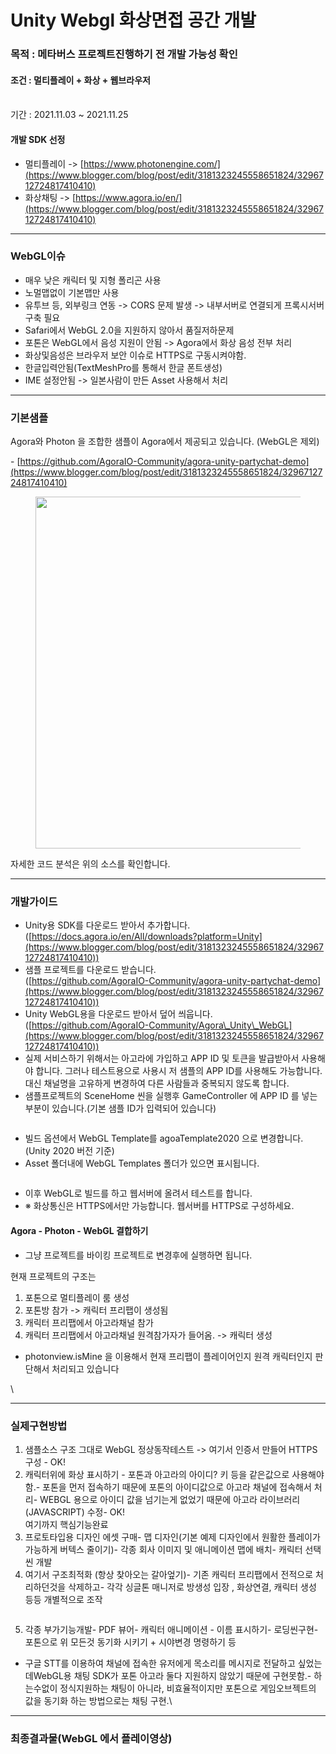 # Unity Webgl 화상면접 공간 개발

### 목적 : 메타버스 프로젝트진행하기 전 개발 가능성 확인

#### 조건 : 멀티플레이 + 화상 + 웹브라우저

\
기간 : 2021.11.03 \~ 2021.11.25

#### 개발 SDK 선정

* 멀티플레이 ->  [https://www.photonengine.com/](https://www.blogger.com/blog/post/edit/3181323245558651824/3296712724817410410)
* 화상채팅 -> [https://www.agora.io/en/](https://www.blogger.com/blog/post/edit/3181323245558651824/3296712724817410410)

***

### WebGL이슈

* &#x20;매우 낮은 캐릭터 및 지형 폴리곤 사용
* 노멀맵없이 기본맵만 사용
* 유투브 등, 외부링크 연동 -> CORS 문제 발생 -> 내부서버로 연결되게 프록시서버 구축 필요
* Safari에서 WebGL 2.0을 지원하지 않아서 품질저하문제
* 포톤은 WebGL에서 음성 지원이 안됨 -> Agora에서 화상 음성 전부 처리
* 화상및음성은 브라우저 보안 이슈로 HTTPS로 구동시켜야함.
* 한글입력안됨(TextMeshPro를 통해서 한글 폰트생성)
* IME 설정안됨 -> 일본사람이 만든 Asset 사용해서 처리

***

### 기본샘플

Agora와 Photon 을 조합한 샘플이 Agora에서 제공되고 있습니다. (WebGL은 제외)

\- [https://github.com/AgoraIO-Community/agora-unity-partychat-demo](https://www.blogger.com/blog/post/edit/3181323245558651824/3296712724817410410)

<figure><img src="../../.gitbook/assets/party-chat-Joel (1).gif" alt="" width="563"><figcaption></figcaption></figure>

자세한 코드 분석은 위의 소스를 확인합니다.&#x20;

***

### 개발가이드

* Unity용 SDK를 다운로드 받아서 추가합니다. \
  ([https://docs.agora.io/en/All/downloads?platform=Unity](https://www.blogger.com/blog/post/edit/3181323245558651824/3296712724817410410))
* 샘플 프로젝트를 다운로드 받습니다.\
  ([https://github.com/AgoraIO-Community/agora-unity-partychat-demo](https://www.blogger.com/blog/post/edit/3181323245558651824/3296712724817410410))
* Unity WebGL용을 다운로드 받아서 덮어 씌웁니다.\
  ([https://github.com/AgoraIO-Community/Agora\_Unity\_WebGL](https://www.blogger.com/blog/post/edit/3181323245558651824/3296712724817410410))
* 실제 서비스하기 위해서는 아고라에 가입하고 APP ID 및 토큰을 발급받아서 사용해야 합니다. 그러나 테스트용으로 사용시 저 샘플의  APP ID를 사용해도 가능합니다. 대신 채널명을 고유하게 변경하여 다른 사람들과 중복되지 않도록 합니다.&#x20;
* 샘플프로젝트의 SceneHome 씬을 실행후 GameController 에 APP ID 를 넣는 부분이 있습니다.(기본 샘플 ID가 입력되어 있습니다)

<figure><img src="../../.gitbook/assets/image (3).png" alt=""><figcaption></figcaption></figure>

* &#x20;빌드 옵션에서 WebGL Template를 agoaTemplate2020 으로 변경합니다.(Unity 2020 버전 기준)
* &#x20;Asset 폴더내에 WebGL Templates 폴더가 있으면 표시됩니다.&#x20;

<figure><img src="https://blogger.googleusercontent.com/img/b/R29vZ2xl/AVvXsEgGI613edGYYVm0fK2kI3Orbsf93XDR1EDzADTEbUpm3yCWaxpM-HPnpF8DZYCtBiXpxPsKTU6GWC5RMJeahcLg7NFOkoL-wgvRX4yUv_2yk9ut6aNxruXL85kZM2I92sGi_WxRY5MZiw/w400-h231/image.png" alt=""><figcaption></figcaption></figure>

* 이후 WebGL로 빌드를 하고 웹서버에 올려서 테스트를 합니다.&#x20;
* ※ 화상통신은 HTTPS에서만 가능합니다. 웹서버를 HTTPS로 구성하세요.



#### Agora - Photon - WebGL 결합하기

* 그냥 프로젝트를 바이킹 프로젝트로 변경후에 실행하면 됩니다.&#x20;



현재 프로젝트의 구조는&#x20;

1. 포톤으로 멀티플레이 룸 생성
2. 포톤방 참가 -> 캐릭터 프리팹이 생성됨
3. 캐릭터 프리팹에서 아고라채널 참가
4. 캐릭터 프리팹에서 아고라채널 원격참가자가 들어옴. -> 캐릭터 생성

* photonview.isMine 을 이용해서 현재 프리팹이 플레이어인지 원격 캐릭터인지 판단해서 처리되고 있습니다

\


***

### 실제구현방법

1. 샘플소스 구조 그대로 WebGL 정상동작테스트 -> 여기서 인증서 만들어 HTTPS 구성 - OK!
2. &#x20;캐릭터위에 화상 표시하기 - 포톤과 아고라의 아이디? 키 등을 같은값으로 사용해야함.- 포톤을 먼저 접속하기 때문에 포톤의 아이디값으로 아고라 채널에 접속해서 처리- WEBGL 용으로 아이디 값을 넘기는게 없었기 때문에 아고라 라이브러리(JAVASCRIPT) 수정- OK!\
   여기까지 핵심기능완료
3. &#x20;프로토타입용 디자인 에셋 구매- 맵 디자인(기본 예제 디자인에서 원활한 플레이가 가능하게 버텍스 줄이기)- 각종 회사 이미지 및 애니메이션 맵에 배치- 캐릭터 선택씬 개발
4. 여기서 구조최적화 (항상 찾아오는 갈아엎기)- 기존 캐릭터 프리팹에서 전적으로 처리하던것을 삭제하고- 각각 싱글톤 매니저로 방생성 입장 , 화상연결, 캐릭터 생성 등등 개별적으로 조작

<figure><img src="../../.gitbook/assets/image (2) (1).png" alt=""><figcaption></figcaption></figure>

5. 각종 부가기능개발- PDF 뷰어- 캐릭터 애니메이션 - 이름 표시하기- 로딩씬구현- 포톤으로 위 모든것 동기화 시키기 + 시야변경 명령하기 등

* 구글 STT를 이용하여 채널에 접속한 유저에게 목소리를 메시지로 전달하고 싶었는데WebGL용 채팅 SDK가 포톤 아고라 둘다 지원하지 않았기 때문에 구현못함.- 하는수없이 정식지원하는 채팅이 아니라, 비효율적이지만 포톤으로 게임오브젝트의 값을 동기화 하는 방법으로는 채팅 구현.\


***

### 최종결과물(WebGL 에서 플레이영상)

<figure><img src="../../.gitbook/assets/ORI0.gif" alt=""><figcaption></figcaption></figure>

<figure><img src="../../.gitbook/assets/ORI1.gif" alt=""><figcaption></figcaption></figure>

<figure><img src="../../.gitbook/assets/ORI2.gif" alt=""><figcaption></figcaption></figure>

<figure><img src="../../.gitbook/assets/ORI3.gif" alt=""><figcaption></figcaption></figure>
